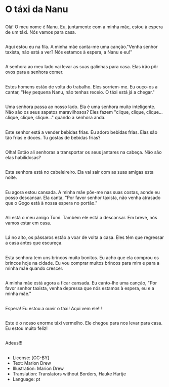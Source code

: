 # O táxi da Nanu

##
Olá! O meu nome é Nanu. Eu, juntamente com a minha mãe, estou à espera de um táxi. Nós vamos para casa.

##
Aqui estou eu na fila. A minha mãe canta-me uma canção."Venha senhor taxista, não está a ver? Nós estamos à espera, a Nanu e eu!"

##
A senhora ao meu lado vai levar as suas galinhas para casa. Elas irão pôr ovos para a senhora comer.

##
Estes homens estão de volta do trabalho. Eles sorriem-me. Eu ouço-os a cantar, "Hey pequena Nanu, não tenhas receio. O táxi está já a chegar."

##
Uma senhora passa ao nosso lado. Ela é uma senhora muito inteligente. Não são os seus sapatos maravilhosos? Eles fazem "clique, clique, clique…clique, clique, clique..." quando a senhora anda.

##
Este senhor está a vender bebidas frias. Eu adoro bebidas frias. Elas são tão frias e doces. Tu gostas de bebidas frias?

##
Olha! Estão ali senhoras a transportar os seus jantares na cabeça. Não são elas habilidosas?

##
Esta senhora está no cabeleireiro. Ela vai sair com as suas amigas esta noite.

##
Eu agora estou cansada. A minha mãe põe-me nas suas costas, aonde eu posso descansar. Ela canta, "Por favor senhor taxista, não venha atrasado que o Gogo está à nossa espera no portão."

##
Ali está o meu amigo Tumi. Também ele está a descansar. Em breve, nós vamos estar em casa.

##
Lá no alto, os pássaros estão a voar de volta a casa. Eles têm que regressar a casa antes que escureça.

##
Esta senhora tem uns brincos muito bonitos. Eu acho que ela comprou os brincos hoje na cidade. Eu vou comprar muitos brincos para mim e para a minha mãe quando crescer.

##
A minha mãe está agora a ficar cansada. Eu canto-lhe uma canção, "Por favor senhor taxista, venha depressa que nós estamos à espera, eu e a minha mãe."

##
Espera! Eu estou a ouvir o táxi! Aqui vem ele!!!

##
Este é o nosso enorme táxi vermelho. Ele chegou para nos levar para casa. Eu estou muito feliz!

##
Adeus!!!

##
* License: [CC-BY]
* Text: Marion Drew
* Illustration: Marion Drew
* Translation: Translators without Borders, Hauke Hartje
* Language: pt

